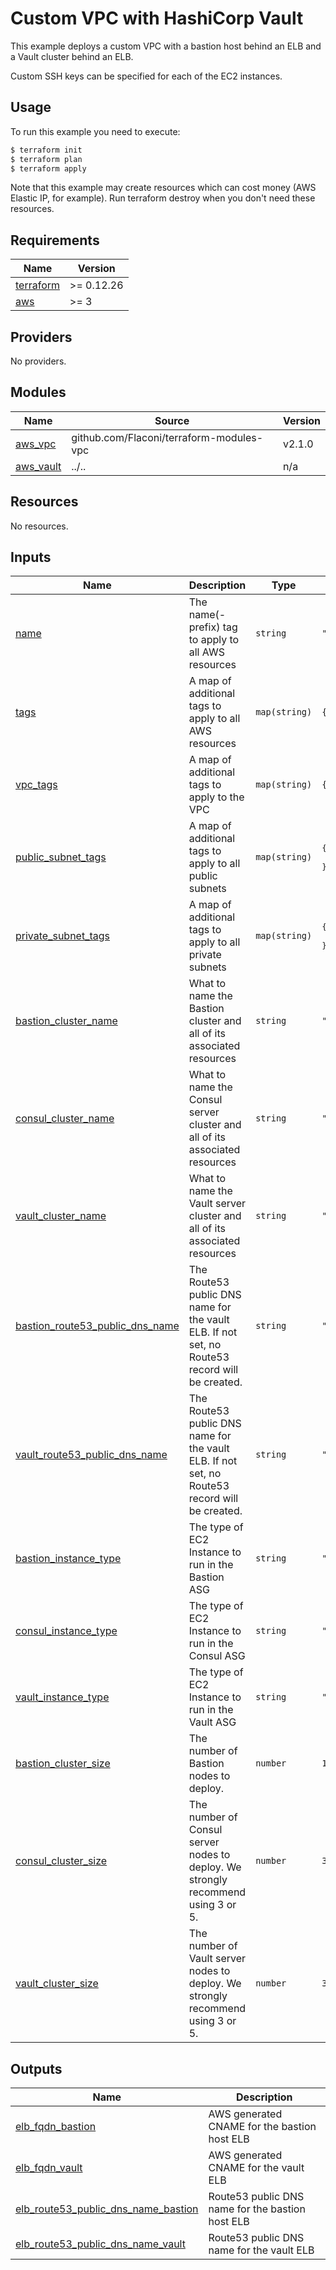 # Custom VPC with HashiCorp Vault

This example deploys a custom VPC with a bastion host behind an ELB and a Vault cluster behind an
ELB.

Custom SSH keys can be specified for each of the EC2 instances.

## Usage

To run this example you need to execute:

```bash
$ terraform init
$ terraform plan
$ terraform apply
```

Note that this example may create resources which can cost money (AWS Elastic IP, for example). Run terraform destroy when you don't need these resources.

<!-- BEGINNING OF PRE-COMMIT-TERRAFORM DOCS HOOK -->
## Requirements

| Name | Version |
|------|---------|
| <a name="requirement_terraform"></a> [terraform](#requirement\_terraform) | >= 0.12.26 |
| <a name="requirement_aws"></a> [aws](#requirement\_aws) | >= 3 |

## Providers

No providers.

## Modules

| Name | Source | Version |
|------|--------|---------|
| <a name="module_aws_vpc"></a> [aws\_vpc](#module\_aws\_vpc) | github.com/Flaconi/terraform-modules-vpc | v2.1.0 |
| <a name="module_aws_vault"></a> [aws\_vault](#module\_aws\_vault) | ../.. | n/a |

## Resources

No resources.

## Inputs

| Name | Description | Type | Default | Required |
|------|-------------|------|---------|:--------:|
| <a name="input_name"></a> [name](#input\_name) | The name(-prefix) tag to apply to all AWS resources | `string` | `"vault"` | no |
| <a name="input_tags"></a> [tags](#input\_tags) | A map of additional tags to apply to all AWS resources | `map(string)` | `{}` | no |
| <a name="input_vpc_tags"></a> [vpc\_tags](#input\_vpc\_tags) | A map of additional tags to apply to the VPC | `map(string)` | `{}` | no |
| <a name="input_public_subnet_tags"></a> [public\_subnet\_tags](#input\_public\_subnet\_tags) | A map of additional tags to apply to all public subnets | `map(string)` | <pre>{<br>  "Visibility": "public"<br>}</pre> | no |
| <a name="input_private_subnet_tags"></a> [private\_subnet\_tags](#input\_private\_subnet\_tags) | A map of additional tags to apply to all private subnets | `map(string)` | <pre>{<br>  "Visibility": "private"<br>}</pre> | no |
| <a name="input_bastion_cluster_name"></a> [bastion\_cluster\_name](#input\_bastion\_cluster\_name) | What to name the Bastion cluster and all of its associated resources | `string` | `"vault-bastion"` | no |
| <a name="input_consul_cluster_name"></a> [consul\_cluster\_name](#input\_consul\_cluster\_name) | What to name the Consul server cluster and all of its associated resources | `string` | `"vault-consul"` | no |
| <a name="input_vault_cluster_name"></a> [vault\_cluster\_name](#input\_vault\_cluster\_name) | What to name the Vault server cluster and all of its associated resources | `string` | `"vault-vault"` | no |
| <a name="input_bastion_route53_public_dns_name"></a> [bastion\_route53\_public\_dns\_name](#input\_bastion\_route53\_public\_dns\_name) | The Route53 public DNS name for the vault ELB. If not set, no Route53 record will be created. | `string` | `""` | no |
| <a name="input_vault_route53_public_dns_name"></a> [vault\_route53\_public\_dns\_name](#input\_vault\_route53\_public\_dns\_name) | The Route53 public DNS name for the vault ELB. If not set, no Route53 record will be created. | `string` | `""` | no |
| <a name="input_bastion_instance_type"></a> [bastion\_instance\_type](#input\_bastion\_instance\_type) | The type of EC2 Instance to run in the Bastion ASG | `string` | `"t2.micro"` | no |
| <a name="input_consul_instance_type"></a> [consul\_instance\_type](#input\_consul\_instance\_type) | The type of EC2 Instance to run in the Consul ASG | `string` | `"t2.micro"` | no |
| <a name="input_vault_instance_type"></a> [vault\_instance\_type](#input\_vault\_instance\_type) | The type of EC2 Instance to run in the Vault ASG | `string` | `"t2.micro"` | no |
| <a name="input_bastion_cluster_size"></a> [bastion\_cluster\_size](#input\_bastion\_cluster\_size) | The number of Bastion nodes to deploy. | `number` | `1` | no |
| <a name="input_consul_cluster_size"></a> [consul\_cluster\_size](#input\_consul\_cluster\_size) | The number of Consul server nodes to deploy. We strongly recommend using 3 or 5. | `number` | `3` | no |
| <a name="input_vault_cluster_size"></a> [vault\_cluster\_size](#input\_vault\_cluster\_size) | The number of Vault server nodes to deploy. We strongly recommend using 3 or 5. | `number` | `3` | no |

## Outputs

| Name | Description |
|------|-------------|
| <a name="output_elb_fqdn_bastion"></a> [elb\_fqdn\_bastion](#output\_elb\_fqdn\_bastion) | AWS generated CNAME for the bastion host ELB |
| <a name="output_elb_fqdn_vault"></a> [elb\_fqdn\_vault](#output\_elb\_fqdn\_vault) | AWS generated CNAME for the vault ELB |
| <a name="output_elb_route53_public_dns_name_bastion"></a> [elb\_route53\_public\_dns\_name\_bastion](#output\_elb\_route53\_public\_dns\_name\_bastion) | Route53 public DNS name for the bastion host ELB |
| <a name="output_elb_route53_public_dns_name_vault"></a> [elb\_route53\_public\_dns\_name\_vault](#output\_elb\_route53\_public\_dns\_name\_vault) | Route53 public DNS name for the vault ELB |

<!-- END OF PRE-COMMIT-TERRAFORM DOCS HOOK -->
